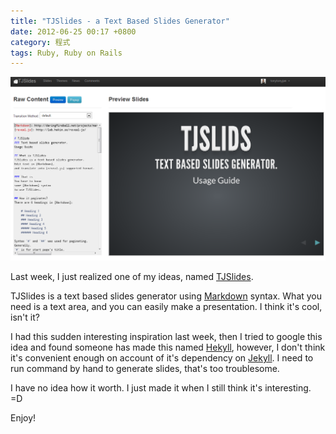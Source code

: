 ```yaml
---
title: "TJSlides - a Text Based Slides Generator"
date: 2012-06-25 00:17 +0800
category: 程式
tags: Ruby, Ruby on Rails
---
```


[TJSlides]: http://tjslides.herokuapp.com
[Markdown]: http://daringfireball.net/projects/markdown/
[Hekyll]: https://github.com/bmcmurray/hekyll
[Jekyll]: https://github.com/mojombo/jekyll

![](/images/tjslides.png)

Last week, I just realized one of my ideas, named [TJSlides].

TJSlides is a text based slides generator using [Markdown] syntax. What you need is a text area, and you can easily make a presentation. I think it's cool, isn't it?

I had this sudden interesting inspiration last week, then I tried to google this idea and found someone has made this named [Hekyll], however, I don't think it's convenient enough on account of it's dependency on [Jekyll]. I need to run command by hand to generate slides, that's too troublesome.

I have no idea how it worth. I just made it when I still think it's interesting. =D

Enjoy!